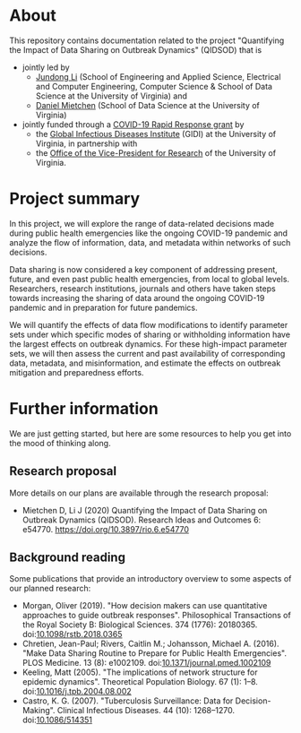 # About

This repository contains documentation related to the project "Quantifying the Impact of Data Sharing on Outbreak Dynamics" (QIDSOD) that is 
- jointly led by 
  - [Jundong Li](https://github.com/jundongl) (School of Engineering and Applied Science, Electrical and Computer Engineering, Computer Science & School of Data Science at the University of Virginia) and 
  - [Daniel Mietchen](https://github.com/Daniel-Mietchen) (School of Data Science at the University of Virginia)
- jointly funded through a [COVID-19 Rapid Response grant](http://web.archive.org/web/20200525045741/https://gidi.virginia.edu/covid-19-rapid-response) by 
  - the [Global Infectious Diseases Institute](https://gidi.virginia.edu/) (GIDI) at the University of Virginia, in partnership with 
  - the [Office of the Vice-President for Research](https://research.virginia.edu/) of the University of Virginia.

# Project summary

In this project, we will explore the range of data-related decisions made during public health emergencies like the ongoing COVID-19 pandemic and analyze the flow of information, data, and metadata within networks of such decisions.

Data sharing is now considered a key component of addressing present, future, and even past public health emergencies, from local to global levels. Researchers, research institutions, journals and others have taken steps towards increasing the sharing of data around the ongoing COVID-19 pandemic and in preparation for future pandemics.

We will quantify the effects of data flow modifications to identify parameter sets under which specific modes of sharing or withholding information have the largest effects on outbreak dynamics. For these high-impact parameter sets, we will then assess the current and past availability of corresponding data, metadata, and misinformation, and estimate the effects on outbreak mitigation and preparedness efforts.

# Further information

We are just getting started, but here are some resources to help you get into the mood of thinking along.

## Research proposal

More details on our plans are available through the research proposal:
* Mietchen D, Li J (2020) Quantifying the Impact of Data Sharing on Outbreak Dynamics (QIDSOD). Research Ideas and Outcomes 6: e54770. https://doi.org/10.3897/rio.6.e54770

## Background reading

Some publications that provide an introductory overview to some aspects of our planned research:
* Morgan, Oliver (2019). "How decision makers can use quantitative approaches to guide outbreak responses". Philosophical Transactions of the Royal Society B: Biological Sciences. 374 (1776): 20180365. doi:[10.1098/rstb.2018.0365](https://doi.org/10.1098/rstb.2018.0365)
* Chretien, Jean-Paul; Rivers, Caitlin M.; Johansson, Michael A. (2016). "Make Data Sharing Routine to Prepare for Public Health Emergencies". PLOS Medicine. 13 (8): e1002109. doi:[10.1371/journal.pmed.1002109](https://doi.org/10.1371/journal.pmed.1002109)
* Keeling, Matt (2005). "The implications of network structure for epidemic dynamics". Theoretical Population Biology. 67 (1): 1–8. doi:[10.1016/j.tpb.2004.08.002](https://doi.org/10.1098/10.1016/j.tpb.2004.08.002)
* Castro, K. G. (2007). "Tuberculosis Surveillance: Data for Decision-Making". Clinical Infectious Diseases. 44 (10): 1268–1270. doi:[10.1086/514351](https://doi.org/10.1098/10.1086/514351)
